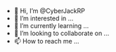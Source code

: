 - 👋 Hi, I’m @CyberJackRP
- 👀 I’m interested in ...
- 🌱 I’m currently learning ...
- 💞️ I’m looking to collaborate on ...
- 📫 How to reach me ...

<!---
CyberJackRP/CyberJackRP is a ✨ special ✨ repository because its `README.md` (this file) appears on your GitHub profile.
You can click the Preview link to take a look at your changes.
--->
